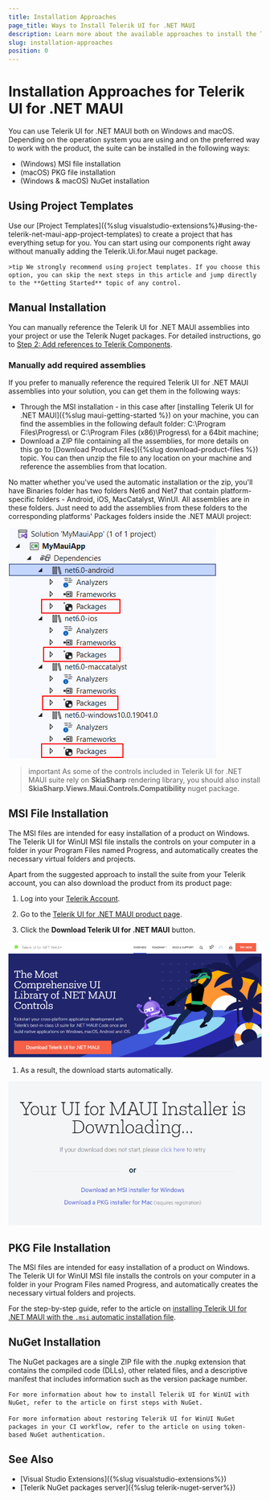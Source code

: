 ```yaml
---
title: Installation Approaches
page_title: Ways to Install Telerik UI for .NET MAUI
description: Learn more about the available approaches to install the Telerik UI for .NET MAUI product files, assemblies, and controls on Windows and macOS by using the MSI or PKG files, or the Telerik NuGet server.
slug: installation-approaches
position: 0
---
```


# Installation Approaches for Telerik UI for .NET MAUI

You can use Telerik UI for .NET MAUI both on Windows and macOS. Depending on the operation system you are using and on the preferred way to work with the product, the suite can be installed in the following ways:

* (Windows) MSI file installation
* (macOS) PKG file installation
* (Windows & macOS) NuGet installation

## Using Project Templates 

Use our [Project Templates]({%slug visualstudio-extensions%}#using-the-telerik-net-maui-app-project-templates) to create a project that has everything setup for you. You can start using our components right away without manually adding the Telerik.Ui.for.Maui nuget package.

	>tip We strongly recommend using project templates. If you choose this option, you can skip the next steps in this article and jump directly to the **Getting Started** topic of any control.

## Manual Installation

You can manually reference the Telerik UI for .NET MAUI assemblies into your project or use the Telerik Nuget packages. For detailed instructions, go to [Step 2: Add references to Telerik Components](#2-add-references-to-telerik-components).

### Manually add required assemblies

If you prefer to manually reference the required Telerik UI for .NET MAUI assemblies into your solution, you can get them in the following ways:

* Through the MSI installation - in this case after [installing Telerik UI for .NET MAUI]({%slug maui-getting-started %}) on your machine, you can find the assemblies in the following default folder: C:\Program Files\Progress\ or C:\Program Files (x86)\Progress\ for a 64bit machine;
* Download a ZIP file containing all the assemblies, for more details on this go to [Download Product Files]({%slug download-product-files %}) topic. You can then unzip the file to any location on your machine and reference the assemblies from that location.

No matter whether you've used the automatic installation or the zip, you'll have Binaries folder has two folders Net6 and Net7 that contain platform-specific folders - Android, iOS, MacCatalyst, WinUI. All assemblies are in these folders. Just need to add the assemblies from these folders to the corresponding platforms' Packages folders inside the .NET MAUI project:

![.NET MAUI Platforms Packages folders](images/platforms-packages.png)

>important As some of the controls included in Telerik UI for .NET MAUI suite rely on **SkiaSharp** rendering library, you should also install **SkiaSharp.Views.Maui.Controls.Compatibility** nuget package.

## MSI File Installation

The MSI files are intended for easy installation of a product on Windows. The Telerik UI for WinUI MSI file installs the controls on your computer in a folder in your Program Files named Progress, and automatically creates the necessary virtual folders and projects.

Apart from the suggested approach to install the suite from your Telerik account, you can also download the product from its product page:

1. Log into your [Telerik Account](https://www.telerik.com/account/).

1. Go to the [Telerik UI for .NET MAUI product page](https://www.telerik.com/maui-ui).

1. Click the **Download Telerik UI for .NET MAUI** button.

  ![Telerik UI for .NET MAUI](images/download_maui.png)

1. As a result, the download starts automatically.

  ![Telerik UI for .NET MAUI](images/downloading-maui.png)

## PKG File Installation

The MSI files are intended for easy installation of a product on Windows. The Telerik UI for WinUI MSI file installs the controls on your computer in a folder in your Program Files named Progress, and automatically creates the necessary virtual folders and projects.

For the step-by-step guide, refer to the article on [installing Telerik UI for .NET MAUI with the `.msi` automatic installation file](link).

## NuGet Installation

The NuGet packages are a single ZIP file with the .nupkg extension that contains the compiled code (DLLs), other related files, and a descriptive manifest that includes information such as the version package number.

    For more information about how to install Telerik UI for WinUI with NuGet, refer to the article on first steps with NuGet.

    For more information about restoring Telerik UI for WinUI NuGet packages in your CI workflow, refer to the article on using token-based NuGet authentication.

## See Also

- [Visual Studio Extensions]({%slug visualstudio-extensions%})
- [Telerik NuGet packages server]({%slug telerik-nuget-server%})
